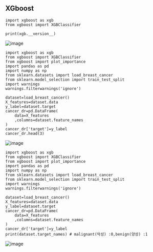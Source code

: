 ## XGboost

```
import xgboost as xgb
from xgboost import XGBClassifier

print(xgb.__version__)
```
![image](https://github.com/user-attachments/assets/64e15a03-ad4d-4735-8d71-f1a33fb5ca1c)

```
import xgboost as xgb
from xgboost import XGBClassifier
from xgboost import plot_importance
import pandas as pd
import numpy as np
from sklearn.datasets import load_breast_cancer
from sklearn.model_selection import train_test_split
import warnings
warnings.filterwarnings('ignore')

dataset=load_breast_cancer()
X_features=dataset.data
y_label=dataset.target
cancer_dr=pd.DataFrame(
    data=X_features
    ,columns=dataset.feature_names
)
cancer_dr['target']=y_label
cancer_dr.head(3)
```
![image](https://github.com/user-attachments/assets/f21e1815-807a-4655-a58e-dfd7af66750b)

```
import xgboost as xgb
from xgboost import XGBClassifier
from xgboost import plot_importance
import pandas as pd
import numpy as np
from sklearn.datasets import load_breast_cancer
from sklearn.model_selection import train_test_split
import warnings
warnings.filterwarnings('ignore')

dataset=load_breast_cancer()
X_features=dataset.data
y_label=dataset.target
cancer_dr=pd.DataFrame(
    data=X_features
    ,columns=dataset.feature_names
)
cancer_dr['target']=y_label
print(dataset.target_names) # malignant(악성) :0,benign(양성) :1
```
![image](https://github.com/user-attachments/assets/0284842c-cecb-4b25-8267-9722fe044ef6)
